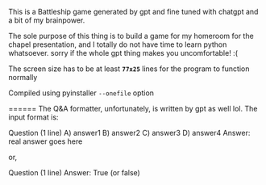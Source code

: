 This is a Battleship game generated by gpt and fine tuned with chatgpt and a bit of my brainpower.

The sole purpose of this thing is to build a game for my homeroom for the chapel presentation, and I totally do not have time to learn python whatsoever.
sorry if the whole gpt thing makes you uncomfortable! :(


The screen size has to be at least **`77x25`** lines for the program to function normally

Compiled using pyinstaller `--onefile` option



======
The Q&A formatter, unfortunately, is written by gpt as well lol.
The input format is:

Question (1 line)
A) answer1
B) answer2
C) answer3
D) answer4
Answer: real answer goes here

or,

Question (1 line)
Answer: True (or false)
